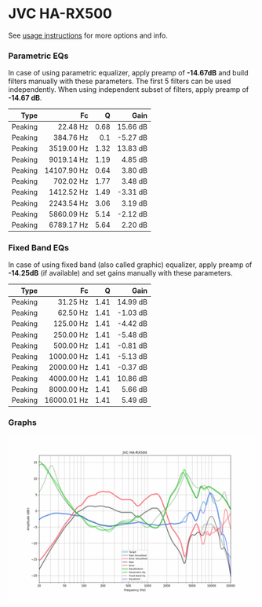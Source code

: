 # JVC HA-RX500
See [usage instructions](https://github.com/jaakkopasanen/AutoEq#usage) for more options and info.

### Parametric EQs
In case of using parametric equalizer, apply preamp of **-14.67dB** and build filters manually
with these parameters. The first 5 filters can be used independently.
When using independent subset of filters, apply preamp of **-14.67 dB**.

| Type    | Fc          |    Q | Gain     |
|--------:|------------:|-----:|---------:|
| Peaking | 22.48 Hz    | 0.68 | 15.66 dB |
| Peaking | 384.76 Hz   | 0.1  | -5.27 dB |
| Peaking | 3519.00 Hz  | 1.32 | 13.83 dB |
| Peaking | 9019.14 Hz  | 1.19 | 4.85 dB  |
| Peaking | 14107.90 Hz | 0.64 | 3.80 dB  |
| Peaking | 702.02 Hz   | 1.77 | 3.48 dB  |
| Peaking | 1412.52 Hz  | 1.49 | -3.31 dB |
| Peaking | 2243.54 Hz  | 3.06 | 3.19 dB  |
| Peaking | 5860.09 Hz  | 5.14 | -2.12 dB |
| Peaking | 6789.17 Hz  | 5.64 | 2.20 dB  |

### Fixed Band EQs
In case of using fixed band (also called graphic) equalizer, apply preamp of **-14.25dB**
(if available) and set gains manually with these parameters.

| Type    | Fc          |    Q | Gain     |
|--------:|------------:|-----:|---------:|
| Peaking | 31.25 Hz    | 1.41 | 14.99 dB |
| Peaking | 62.50 Hz    | 1.41 | -1.03 dB |
| Peaking | 125.00 Hz   | 1.41 | -4.42 dB |
| Peaking | 250.00 Hz   | 1.41 | -5.48 dB |
| Peaking | 500.00 Hz   | 1.41 | -0.81 dB |
| Peaking | 1000.00 Hz  | 1.41 | -5.13 dB |
| Peaking | 2000.00 Hz  | 1.41 | -0.37 dB |
| Peaking | 4000.00 Hz  | 1.41 | 10.86 dB |
| Peaking | 8000.00 Hz  | 1.41 | 5.66 dB  |
| Peaking | 16000.01 Hz | 1.41 | 5.49 dB  |

### Graphs
![](./JVC%20HA-RX500.png)